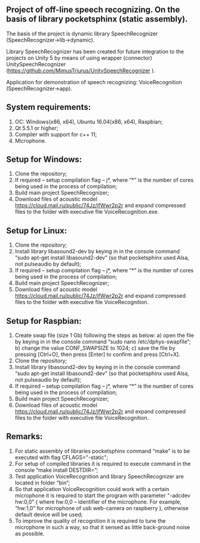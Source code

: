 Project of off-line speech recognizing. On the basis of library pocketsphinx (static assembly).
---------
The basis of the project is dynamic library SpeechRecognizer (SpeechRecognizer->lib->dynamic).

Library SpeechRecognizer has been created for future integration to the projects on Unity 5 by means of using wrapper (connector) UnitySpeechRecognizer (https://github.com/MimusTriurus/UnitySpeechRecognizer ).

Application for demonstration of speech recognizing:  VoiceRecognition (SpeechRecognizer->app).

System requirements:
---------
1. ОС: Windows(x86, x64), Ubuntu 16.04(x86, x64), Raspbian;
2. Qt 5.5.1 or higher;
3. Compiler with support for c++ 11;
4. Microphone.

Setup for Windows:
---------
1. Clone the repository;
2. If required – setup compilation flag –  j*, where “*” is the number of cores being used in the process of compilation;
3. Build main project SpeechRecognizer;
4. Download files of acoustic model  https://cloud.mail.ru/public/74Jz/ifWwr2p2r and expand compressed files to the folder with  executive file VoiceRecognition.exe.

Setup for Linux:
---------
1. Clone the repository;
2. Install library libasound2-dev by keying in in the console command “sudo apt-get install libasound2-dev” (so that pocketsphinx used Alsa, not pulseaudio by default);
3. If required – setup compilation flag –  j*, where “*” is the number of cores being used in the process of compilation;
4. Build main project SpeechRecognizer;
5. Download files of acoustic model  https://cloud.mail.ru/public/74Jz/ifWwr2p2r and expand compressed files to the folder with  executive file VoiceRecognition.

Setup for  Raspbian:
---------
1. Create swap file (size 1 Gb) following the steps as below:
	a) open the file by keying in in the console command “sudo nano /etc/dphys-swapfile”;
	b) change the value CONF_SWAPSIZE to 1024;
	c) save the file by pressing [Ctrl+O], then press [Enter] to confirm and press [Ctrl+X].
2. Clone the repository;
3. Install library libasound2-dev by keying in in the console command “sudo apt-get install libasound2-dev” (so that pocketsphinx used Alsa, not pulseaudio by default);
4. If required – setup compilation flag –  j*, where “*” is the number of cores being used in the process of compilation;
5. Build main project SpeechRecognizer;
6. Download files of acoustic model  https://cloud.mail.ru/public/74Jz/ifWwr2p2r and expand compressed files to the folder with  executive file VoiceRecognition.

Remarks:
---------
1. For static assembly of libraries pocketsphinx command “make” is to be executed with flag CFLAGS="-static";
2. For setup of compiled libraries it is required to execute command in the console “make install DESTDIR=<catalogue>”;
3. Test application VoiceRecognition and library SpeechRecognizer are located in folder “bin”;
4. So that application VoiceRecognition could work with a certain microphone it is required to start the program  with parameter "-adcdev hw:0,0" ( where hw:0,0 – identifier of the microphone. For example, “hw:1,0” for microphone of  usb web-camera on raspberry ), otherwise default  device will be used;
5. To improve the quality of recognition it is required to tune the microphone in such a way, so that it sensed as little back-ground noise as possible.
